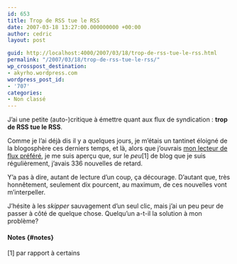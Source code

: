 ```yaml
---
id: 653
title: Trop de RSS tue le RSS
date: 2007-03-18 13:27:00.000000000 +00:00
author: cedric
layout: post

guid: http://localhost:4000/2007/03/18/trop-de-rss-tue-le-rss.html
permalink: "/2007/03/18/trop-de-rss-tue-le-rss/"
wp_crosspost_destination:
- akyrho.wordpress.com
wordpress_post_id:
- '707'
categories:
- Non classé
---
```

J’ai une petite (auto-)critique à émettre quant aux flux de syndication : **trop de RSS tue le RSS**.

Comme je l’ai déjà dis il y a quelques jours, je m’étais un tantinet éloigné de la blogosphère ces derniers temps, et là, alors que j’ouvrais [mon lecteur de flux préféré](http://www.netvibes.com/), je me suis aperçu que, sur le _peu_[1] de blog que je suis régulièrement, j’avais 336 nouvelles de retard.

Y’a pas à dire, autant de lecture d’un coup, ça décourage. D’autant que, très honnêtement, seulement dix pourcent, au maximum, de ces nouvelles vont m’interpeller.

J’hésite à les _skipper_ sauvagement d’un seul clic, mais j’ai un peu peur de passer à côté de quelque chose. Quelqu’un a-t-il la solution à mon problème?

#### Notes {#notes}

[1] par rapport à certains